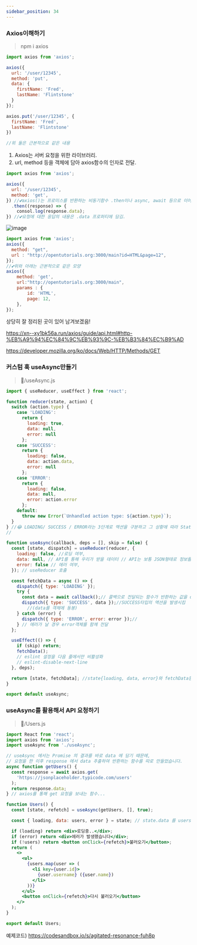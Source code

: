 ```yaml
---
sidebar_position: 34
---
```

### Axios이해하기



> npm i axios





```javascript
import axios from 'axios';

axios({
  url: '/user/12345',
  method: 'put',
  data: {
    firstName: 'Fred',
    lastName: 'Flintstone'
  }
});

axios.put('/user/12345', {
  firstName: 'Fred',
  lastName: 'Flintstone'
})

//위 둘은 근본적으로 같은 내용

```

1. Axios는 서버 요청을 위한 라이브러리.
2. url, method 등을 객체에 담아 axios함수의 인자로 전달.

```javascript
import axios from 'axios';

axios({
  url: '/user/12345',
  method: 'get',
}) //💕axios()는 프로미스를 반환하는 비동기함수 .then이나 async, await 등으로 이어 갈 수 있음
  .then((response) => {
    consol.log(response.data);
}) //💕요청에 대한 응답의 내용은 .data 프로퍼티에 담김.
```



![image](https://user-images.githubusercontent.com/75282888/114001115-98bd6f00-9896-11eb-8fcc-a2cd6352f0ba.png)


```javascript
import axios from 'axios';
axios({
  method: "get",
  url : "http://opentutorials.org:3000/main?id=HTML&page=12",
});
//💕위와 아래는 근본적으로 같은 모양
axios({
    method: 'get',
    url:"http://opentutorials.org:3000/main",
    params : {
        id: 'HTML',
        page: 12,
    },
});


```



상당히 잘 정리된 곳이 있어 남겨보겠음!

https://xn--xy1bk56a.run/axios/guide/api.html#http-%EB%A9%94%EC%84%9C%EB%93%9C-%EB%B3%84%EC%B9%AD

https://developer.mozilla.org/ko/docs/Web/HTTP/Methods/GET



### 커스텀 훅 useAsync만들기

> 📂/useAsync.js

```jsx
import { useReducer, useEffect } from 'react';

function reducer(state, action) {
  switch (action.type) {
    case 'LOADING':
      return {
        loading: true,
        data: null,
        error: null
      };
    case 'SUCCESS':
      return {
        loading: false,
        data: action.data,
        error: null
      };
    case 'ERROR':
      return {
        loading: false,
        data: null,
        error: action.error
      };
    default:
      throw new Error(`Unhandled action type: ${action.type}`);
  }
} //😂 LOADING/ SUCCESS / ERROR라는 3단계로 액션을 구분하고 그 상황에 따라 State를 변경함.
// 

function useAsync(callback, deps = [], skip = false) {
  const [state, dispatch] = useReducer(reducer, {
    loading: false, //로딩 여부,
    data: null, // API를 통해 우리가 받을 데이터 // API는 보통 JSON형태로 정보를 주고 받음!,
    error: false // 에러 여부,
  }); // useReducer 호출

  const fetchData = async () => {
    dispatch({ type: 'LOADING' });
    try {
      const data = await callback();// 콜백으로 전달되는 함수가 반환하는 값을 data에 담고
      dispatch({ type: 'SUCCESS', data });//SUCCESS타입의 액션을 발생시킴 
        //(data를 객체에 동봉) 
    } catch (error) {
      dispatch({ type: 'ERROR', error: error });//
    } // 에러가 날 경우 error객체를 함께 전달 
  };

  useEffect(() => {
    if (skip) return;
    fetchData();
    // eslint 설정을 다음 줄에서만 비활성화
    // eslint-disable-next-line
  }, deps);

  return [state, fetchData]; //state{loading, data, error}와 fetchData함수를 반환
}

export default useAsync;

```



### useAsync를 활용해서 API 요청하기

>  📂/Users.js

```jsx
import React from 'react';
import axios from 'axios';
import useAsync from './useAsync';

// useAsync 에서는 Promise 의 결과를 바로 data 에 담기 때문에,
// 요청을 한 이후 response 에서 data 추출하여 반환하는 함수를 따로 만들었습니다.
async function getUsers() {
  const response = await axios.get(
    'https://jsonplaceholder.typicode.com/users'
  );
  return response.data;
} // axios를 통해 get 요청을 보내는 함수...

function Users() {
  const [state, refetch] = useAsync(getUsers, [], true);

  const { loading, data: users, error } = state; // state.data 를 users 키워드로 조회

  if (loading) return <div>로딩중..</div>;
  if (error) return <div>에러가 발생했습니다</div>;
  if (!users) return <button onClick={refetch}>불러오기</button>;
  return (
    <>
      <ul>
        {users.map(user => (
          <li key={user.id}>
            {user.username} ({user.name})
          </li>
        ))}
      </ul>
      <button onClick={refetch}>다시 불러오기</button>
    </>
  );
}

export default Users;
```



예제코드) https://codesandbox.io/s/agitated-resonance-fuh8p

